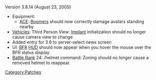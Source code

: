 Version 3.8.14 (August 23, 2005)

- Equipment:
  - [ACE](../ACE.md): [Boomers](../Adaptive_Construction_Engine.md#Boomer) should
    now correctly damage avatars standing nearby
- [Vehicles](../Vehicle.md): Third Person View:
  [Implant](../Implant.md) initialization should no longer cause
  camera view to change
- Added entry for 3.8 to server-select news screen
- UI: [BFR](../BFR.md) [HUD](../HUD.md) should now appear
  when you hover the mouse over the BFR status display.
- [Battle Rank](../Battle_Rank.md) 24: /helmet command: Zoning
  should no longer cause a removed helmet to reappear.

[Category:Patches](../Category:Patches.md)
